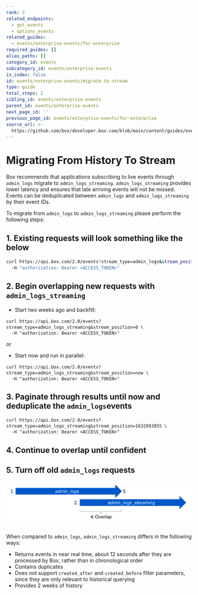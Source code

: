 ```yaml
---
rank: 3
related_endpoints:
  - get_events
  - options_events
related_guides:
  - events/enterprise-events/for-enterprise
required_guides: []
alias_paths: []
category_id: events
subcategory_id: events/enterprise-events
is_index: false
id: events/enterprise-events/migrate-to-stream
type: guide
total_steps: 2
sibling_id: events/enterprise-events
parent_id: events/enterprise-events
next_page_id: ''
previous_page_id: events/enterprise-events/for-enterprise
source_url: >-
  https://github.com/box/developer.box.com/blob/main/content/guides/events/enterprise-events/migrate-to-stream.md
---
```

# Migrating From History To Stream

Box recommends that applications subscribing to live events through
`admin_logs` migrate to `admin_logs_streaming`. `admin_logs_streaming` provides
lower latency and ensures that late arriving events will not be missed. Events
can be deduplicated between `admin_logs` and `admin_logs_streaming` by their
event IDs.

To migrate from `admin_logs` to `admin_logs_streaming` please
perform the following steps:

## 1. Existing requests will look something like the below

<!-- markdownlint-disable line-length -->

```bash
curl https://api.box.com/2.0/events?stream_type=admin_logs&stream_position=1632893855 \
  -H "authorization: Bearer <ACCESS_TOKEN>"
```
<!-- markdownlint-enable line-length -->

## 2. Begin overlapping new requests with `admin_logs_streaming`

- Start two weeks ago and backfill:
<!-- markdownlint-disable line-length -->

```curl
curl https://api.box.com/2.0/events?stream_type=admin_logs_streaming&stream_position=0 \
  -H "authorization: Bearer <ACCESS_TOKEN>"
```
<!-- markdownlint-enable line-length -->

or

- Start now and run in parallel:
<!-- markdownlint-disable line-length -->

```curl
curl https://api.box.com/2.0/events?stream_type=admin_logs_streaming&stream_position=now \
  -H "authorization: Bearer <ACCESS_TOKEN>"
```
<!-- markdownlint-enable line-length -->

## 3. Paginate through results until now and deduplicate the `admin_logs`events

<!-- markdownlint-disable line-length -->

```curl
curl https://api.box.com/2.0/events?stream_type=admin_logs_streaming&stream_position=1632893855 \
  -H "authorization: Bearer <ACCESS_TOKEN>"
```
<!-- markdownlint-enable line-length -->

## 4. Continue to overlap until confident

## 5. Turn off old `admin_logs` requests

<ImageFrame center shadow border>

![Stream Migration Flow](images/migrate_to_stream.png)

</ImageFrame>

When compared to `admin_logs`, `admin_logs_streaming` differs in the
following ways:

- Returns events in near real time, about 12 seconds after they are
processed by Box, rather than in chronological order
- Contains duplicates
- Does not support `created_after` and `created_before` filter parameters,
since they are only relevant to historical querying
- Provides 2 weeks of history